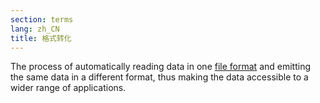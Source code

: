 ```yaml
---
section: terms
lang: zh_CN
title: 格式转化
---
```


The process of automatically reading data in one [file format](/glossary/en/terms/file-format/) and emitting the same data in a different format, thus making the data accessible to a wider range of applications.
